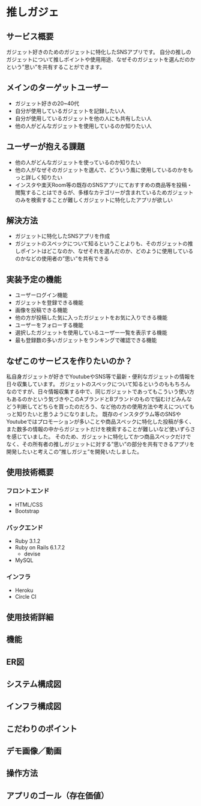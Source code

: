 # 推しガジェ

## サービス概要
ガジェット好きのためのガジェットに特化したSNSアプリです。 
自分の推しのガジェットについて推しポイントや使用用途、なぜそのガジェットを選んだのかという”思い”を共有することができます。 

## メインのターゲットユーザー
- ガジェット好きの20~40代
- 自分が使用しているガジェットを記録したい人
- 自分が使用しているガジェットを他の人にも共有したい人
- 他の人がどんなガジェットを使用しているのか知りたい人

## ユーザーが抱える課題
- 他の人がどんなガジェットを使っているのか知りたい
- 他の人がなぜそのガジェットを選んで、どういう風に使用しているのかをもっと詳しく知りたい
- インスタや楽天Room等の既存のSNSアプリにておすすめの商品等を投稿・閲覧することはできるが、多様なカテゴリーが含まれているためガジェットのみを検索することが難しくガジェットに特化したアプリが欲しい

## 解決方法
- ガジェットに特化したSNSアプリを作成
- ガジェットのスペックについて知るということよりも、そのガジェットの推しポイントはどこなのか、なぜそれを選んだのか、どのように使用しているのかなどの使用者の”思い”を共有できる

## 実装予定の機能
- ユーザーログイン機能
- ガジェットを登録できる機能
- 画像を投稿できる機能
- 他の方が投稿した気に入ったガジェットをお気に入りできる機能
- ユーザーをフォローする機能
- 選択したガジェットを使用しているユーザー一覧を表示する機能
- 最も登録数の多いガジェットをランキングで確認できる機能

## なぜこのサービスを作りたいのか？
私自身ガジェットが好きでYoutubeやSNS等で最新・便利なガジェットの情報を日々収集しています。 
ガジェットのスペックについて知るというのももちろんなのですが、日々情報収集する中で、同じガジェットであってもこういう使い方もあるのかという気づきやこのAブランドとBブランドのもので悩むけどみんなどう判断してどちらを買ったのだろう、など他の方の使用方法や考えについてもっと知りたいと思うようになりました。 
既存のインスタグラム等のSNSやYoutubeではプロモーションが多いことや商品スペックに特化した投稿が多く、また数多の情報の中からガジェットだけを検索することが難しいなど使いずらさを感じていました。 
そのため、ガジェットに特化してかつ商品スペックだけでなく、その所有者の推しガジェットに対する”思い”の部分を共有できるアプリを開発したいと考えこの”推しガジェ”を開発いたしました。 

## 使用技術概要
### フロントエンド
- HTML/CSS
- Bootstrap
### バックエンド
- Ruby 3.1.2
- Ruby on Rails 6.1.7.2
  - devise
- MySQL
### インフラ
- Heroku
- Circle CI

## 使用技術詳細

## 機能

## ER図

## システム構成図

## インフラ構成図

## こだわりのポイント

## デモ画像／動画

## 操作方法

## アプリのゴール（存在価値）

